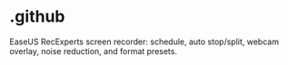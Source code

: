 # .github
EaseUS RecExperts screen recorder: schedule, auto stop/split, webcam overlay, noise reduction, and format presets.
